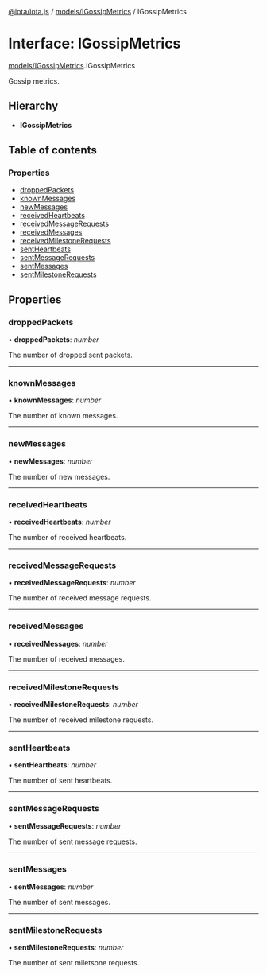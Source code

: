 [@iota/iota.js](../../README.md) / [models/IGossipMetrics](../../modules/models_igossipmetrics.md) / IGossipMetrics

# Interface: IGossipMetrics

[models/IGossipMetrics](../../modules/models_igossipmetrics.md).IGossipMetrics

Gossip metrics.

## Hierarchy

* **IGossipMetrics**

## Table of contents

### Properties

- [droppedPackets](igossipmetrics.igossipmetrics.md#droppedpackets)
- [knownMessages](igossipmetrics.igossipmetrics.md#knownmessages)
- [newMessages](igossipmetrics.igossipmetrics.md#newmessages)
- [receivedHeartbeats](igossipmetrics.igossipmetrics.md#receivedheartbeats)
- [receivedMessageRequests](igossipmetrics.igossipmetrics.md#receivedmessagerequests)
- [receivedMessages](igossipmetrics.igossipmetrics.md#receivedmessages)
- [receivedMilestoneRequests](igossipmetrics.igossipmetrics.md#receivedmilestonerequests)
- [sentHeartbeats](igossipmetrics.igossipmetrics.md#sentheartbeats)
- [sentMessageRequests](igossipmetrics.igossipmetrics.md#sentmessagerequests)
- [sentMessages](igossipmetrics.igossipmetrics.md#sentmessages)
- [sentMilestoneRequests](igossipmetrics.igossipmetrics.md#sentmilestonerequests)

## Properties

### droppedPackets

• **droppedPackets**: *number*

The number of dropped sent packets.

___

### knownMessages

• **knownMessages**: *number*

The number of known messages.

___

### newMessages

• **newMessages**: *number*

The number of new messages.

___

### receivedHeartbeats

• **receivedHeartbeats**: *number*

The number of received heartbeats.

___

### receivedMessageRequests

• **receivedMessageRequests**: *number*

The number of received message requests.

___

### receivedMessages

• **receivedMessages**: *number*

The number of received messages.

___

### receivedMilestoneRequests

• **receivedMilestoneRequests**: *number*

The number of received milestone requests.

___

### sentHeartbeats

• **sentHeartbeats**: *number*

The number of sent heartbeats.

___

### sentMessageRequests

• **sentMessageRequests**: *number*

The number of sent message requests.

___

### sentMessages

• **sentMessages**: *number*

The number of sent messages.

___

### sentMilestoneRequests

• **sentMilestoneRequests**: *number*

The number of sent miletsone requests.
